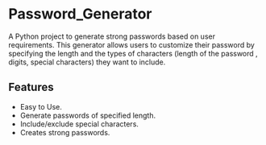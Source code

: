 # Password_Generator
A Python project to generate strong passwords based on user requirements. This generator allows users to customize their password by specifying the length and the types of characters (length of the password , digits, special characters) they want to include.

## Features

- Easy to Use.
- Generate passwords of specified length.
- Include/exclude special characters.
- Creates strong passwords.
